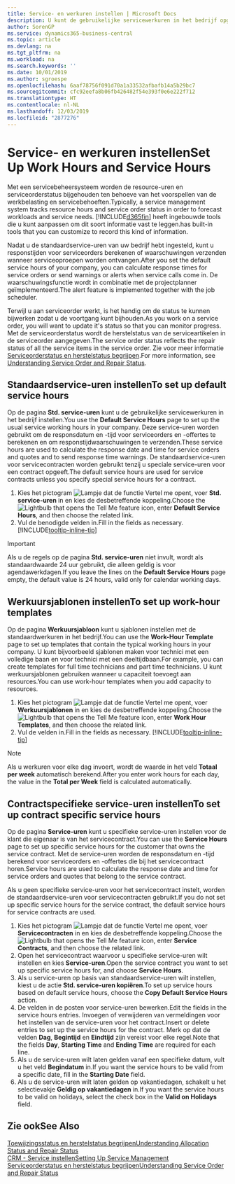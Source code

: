 ```yaml
---
title: Service- en werkuren instellen | Microsoft Docs
description: U kunt de gebruikelijke servicewerkuren in het bedrijf opgeven. Deze service-uren worden gebruikt om de responsdatum en -tijd voor serviceorders en -offertes te berekenen, en om responstijdwaarschuwingen te verzenden.
author: SorenGP
ms.service: dynamics365-business-central
ms.topic: article
ms.devlang: na
ms.tgt_pltfrm: na
ms.workload: na
ms.search.keywords: ''
ms.date: 10/01/2019
ms.author: sgroespe
ms.openlocfilehash: 6aaf78756f091d70a1a33532afbafb14a5b29bc7
ms.sourcegitcommit: cfc92eefa8b06fb426482f54e393f0e6e222f712
ms.translationtype: HT
ms.contentlocale: nl-NL
ms.lasthandoff: 12/03/2019
ms.locfileid: "2877276"
---
```

# <a name="set-up-work-hours-and-service-hours"></a><span data-ttu-id="04821-104">Service- en werkuren instellen</span><span class="sxs-lookup"><span data-stu-id="04821-104">Set Up Work Hours and Service Hours</span></span>
<span data-ttu-id="04821-105">Met een servicebeheersysteem worden de resource-uren en serviceorderstatus bijgehouden ten behoeve van het voorspellen van de werkbelasting en servicebehoeften.</span><span class="sxs-lookup"><span data-stu-id="04821-105">Typically, a service management system tracks resource hours and service order status in order to forecast workloads and service needs.</span></span> [!INCLUDE[d365fin](includes/d365fin_md.md)] <span data-ttu-id="04821-106">heeft ingebouwde tools die u kunt aanpassen om dit soort informatie vast te leggen.</span><span class="sxs-lookup"><span data-stu-id="04821-106">has built-in tools that you can customize to record this kind of information.</span></span>  
  
<span data-ttu-id="04821-107">Nadat u de standaardservice-uren van uw bedrijf hebt ingesteld, kunt u responstijden voor serviceorders berekenen of waarschuwingen verzenden wanneer serviceoproepen worden ontvangen.</span><span class="sxs-lookup"><span data-stu-id="04821-107">After you set the default service hours of your company, you can calculate response times for service orders or send warnings or alerts when service calls come in.</span></span> <span data-ttu-id="04821-108">De waarschuwingsfunctie wordt in combinatie met de projectplanner geïmplementeerd.</span><span class="sxs-lookup"><span data-stu-id="04821-108">The alert feature is implemented together with the job scheduler.</span></span>   
  
<span data-ttu-id="04821-109">Terwijl u aan serviceorder werkt, is het handig om de status te kunnen bijwerken zodat u de voortgang kunt bijhouden.</span><span class="sxs-lookup"><span data-stu-id="04821-109">As you work on a service order, you will want to update it's status so that you can monitor progress.</span></span> <span data-ttu-id="04821-110">Met de serviceorderstatus wordt de herstelstatus van de serviceartikelen in de serviceorder aangegeven.</span><span class="sxs-lookup"><span data-stu-id="04821-110">The service order status reflects the repair status of all the service items in the service order.</span></span> <span data-ttu-id="04821-111">Zie voor meer informatie [Serviceorderstatus en herstelstatus begrijpen](service-order-repair-status.md).</span><span class="sxs-lookup"><span data-stu-id="04821-111">For more information, see [Understanding Service Order and Repair Status](service-order-repair-status.md).</span></span> 

## <a name="to-set-up-default-service-hours"></a><span data-ttu-id="04821-112">Standaardservice-uren instellen</span><span class="sxs-lookup"><span data-stu-id="04821-112">To set up default service hours</span></span>  
<span data-ttu-id="04821-113">Op de pagina **Std. service-uren** kunt u de gebruikelijke servicewerkuren in het bedrijf instellen.</span><span class="sxs-lookup"><span data-stu-id="04821-113">You use the **Default Service Hours** page to set up the usual service working hours in your company.</span></span> <span data-ttu-id="04821-114">Deze service-uren worden gebruikt om de responsdatum en -tijd voor serviceorders en -offertes te berekenen en om responstijdwaarschuwingen te verzenden.</span><span class="sxs-lookup"><span data-stu-id="04821-114">These service hours are used to calculate the response date and time for service orders and quotes and to send response time warnings.</span></span> <span data-ttu-id="04821-115">De standaardservice-uren voor servicecontracten worden gebruikt tenzij u speciale service-uren voor een contract opgeeft.</span><span class="sxs-lookup"><span data-stu-id="04821-115">The default service hours are used for service contracts unless you specify special service hours for a contract.</span></span>  
  
1. <span data-ttu-id="04821-116">Kies het pictogram ![Lampje dat de functie Vertel me opent](media/ui-search/search_small.png "Vertel me wat u wilt doen"), voer **Std. service-uren** in en kies de desbetreffende koppeling.</span><span class="sxs-lookup"><span data-stu-id="04821-116">Choose the ![Lightbulb that opens the Tell Me feature](media/ui-search/search_small.png "Tell me what you want to do") icon, enter **Default Service Hours**, and then choose the related link.</span></span>  
2. <span data-ttu-id="04821-117">Vul de benodigde velden in.</span><span class="sxs-lookup"><span data-stu-id="04821-117">Fill in the fields as necessary.</span></span> [!INCLUDE[tooltip-inline-tip](includes/tooltip-inline-tip_md.md)]  
  
> [!IMPORTANT]  
>  <span data-ttu-id="04821-118">Als u de regels op de pagina **Std. service-uren** niet invult, wordt als standaardwaarde 24 uur gebruikt, die alleen geldig is voor agendawerkdagen.</span><span class="sxs-lookup"><span data-stu-id="04821-118">If you leave the lines on the **Default Service Hours** page empty, the default value is 24 hours, valid only for calendar working days.</span></span>  
  
## <a name="to-set-up-work-hour-templates"></a><span data-ttu-id="04821-119">Werkuursjablonen instellen</span><span class="sxs-lookup"><span data-stu-id="04821-119">To set up work-hour templates</span></span>
<span data-ttu-id="04821-120">Op de pagina **Werkuursjabloon** kunt u sjablonen instellen met de standaardwerkuren in het bedrijf.</span><span class="sxs-lookup"><span data-stu-id="04821-120">You can use the **Work-Hour Template** page to set up templates that contain the typical working hours in your company.</span></span> <span data-ttu-id="04821-121">U kunt bijvoorbeeld sjablonen maken voor technici met een volledige baan en voor technici met een deeltijdbaan.</span><span class="sxs-lookup"><span data-stu-id="04821-121">For example, you can create templates for full time technicians and part time technicians.</span></span> <span data-ttu-id="04821-122">U kunt werkuursjablonen gebruiken wanneer u capaciteit toevoegt aan resources.</span><span class="sxs-lookup"><span data-stu-id="04821-122">You can use work-hour templates when you add capacity to resources.</span></span>  
  
1. <span data-ttu-id="04821-123">Kies het pictogram ![Lampje dat de functie Vertel me opent](media/ui-search/search_small.png "Vertel me wat u wilt doen"), voer **Werkuursjablonen** in en kies de desbetreffende koppeling.</span><span class="sxs-lookup"><span data-stu-id="04821-123">Choose the ![Lightbulb that opens the Tell Me feature](media/ui-search/search_small.png "Tell me what you want to do") icon, enter **Work Hour Templates**, and then choose the related link.</span></span>  
2. <span data-ttu-id="04821-124">Vul de velden in.</span><span class="sxs-lookup"><span data-stu-id="04821-124">Fill in the fields as necessary.</span></span> [!INCLUDE[tooltip-inline-tip](includes/tooltip-inline-tip_md.md)]  
  
> [!Note]
> <span data-ttu-id="04821-125">Als u werkuren voor elke dag invoert, wordt de waarde in het veld **Totaal per week** automatisch berekend.</span><span class="sxs-lookup"><span data-stu-id="04821-125">After you enter work hours for each day, the value in the **Total per Week** field is calculated automatically.</span></span>  

## <a name="to-set-up-contract-specific-service-hours"></a><span data-ttu-id="04821-126">Contractspecifieke service-uren instellen</span><span class="sxs-lookup"><span data-stu-id="04821-126">To set up contract specific service hours</span></span>  
<span data-ttu-id="04821-127">Op de pagina **Service-uren** kunt u specifieke service-uren instellen voor de klant die eigenaar is van het servicecontract.</span><span class="sxs-lookup"><span data-stu-id="04821-127">You can use the **Service Hours** page to set up specific service hours for the customer that owns the service contract.</span></span> <span data-ttu-id="04821-128">Met de service-uren worden de responsdatum en -tijd berekend voor serviceorders en -offertes die bij het servicecontract horen.</span><span class="sxs-lookup"><span data-stu-id="04821-128">Service hours are used to calculate the response date and time for service orders and quotes that belong to the service contract.</span></span>  
  
<span data-ttu-id="04821-129">Als u geen specifieke service-uren voor het servicecontract instelt, worden de standaardservice-uren voor servicecontracten gebruikt.</span><span class="sxs-lookup"><span data-stu-id="04821-129">If you do not set up specific service hours for the service contract, the default service hours for service contracts are used.</span></span>  
  
1. <span data-ttu-id="04821-130">Kies het pictogram ![Lampje dat de functie Vertel me opent](media/ui-search/search_small.png "Vertel me wat u wilt doen"), voer **Servicecontracten** in en kies de desbetreffende koppeling.</span><span class="sxs-lookup"><span data-stu-id="04821-130">Choose the ![Lightbulb that opens the Tell Me feature](media/ui-search/search_small.png "Tell me what you want to do") icon, enter **Service Contracts**, and then choose the related link.</span></span>  
2. <span data-ttu-id="04821-131">Open het servicecontract waarvoor u specifieke service-uren wilt instellen en kies **Service-uren**.</span><span class="sxs-lookup"><span data-stu-id="04821-131">Open the service contract you want to set up specific service hours for, and choose **Service Hours**.</span></span>  
4. <span data-ttu-id="04821-132">Als u service-uren op basis van standaardservice-uren wilt instellen, kiest u de actie **Std. service-uren kopiëren**.</span><span class="sxs-lookup"><span data-stu-id="04821-132">To set up service hours based on default service hours, choose the **Copy Default Service Hours** action.</span></span>  
5. <span data-ttu-id="04821-133">De velden in de posten voor service-uren bewerken.</span><span class="sxs-lookup"><span data-stu-id="04821-133">Edit the fields in the service hours entries.</span></span> <span data-ttu-id="04821-134">Invoegen of verwijderen van vermeldingen voor het instellen van de service-uren voor het contract.</span><span class="sxs-lookup"><span data-stu-id="04821-134">Insert or delete entries to set up the service hours for the contract.</span></span> <span data-ttu-id="04821-135">Merk op dat de velden **Dag**, **Begintijd** en **Eindtijd** zijn vereist voor elke regel.</span><span class="sxs-lookup"><span data-stu-id="04821-135">Note that the fields **Day**, **Starting Time** and **Ending Time** are required for each line.</span></span>  
6. <span data-ttu-id="04821-136">Als u de service-uren wilt laten gelden vanaf een specifieke datum, vult u het veld **Begindatum** in.</span><span class="sxs-lookup"><span data-stu-id="04821-136">If you want the service hours to be valid from a specific date, fill in the **Starting Date** field.</span></span>  
7. <span data-ttu-id="04821-137">Als u de service-uren wilt laten gelden op vakantiedagen, schakelt u het selectievakje **Geldig op vakantiedagen** in.</span><span class="sxs-lookup"><span data-stu-id="04821-137">If you want the service hours to be valid on holidays, select the check box in the **Valid on Holidays** field.</span></span>  

## <a name="see-also"></a><span data-ttu-id="04821-138">Zie ook</span><span class="sxs-lookup"><span data-stu-id="04821-138">See Also</span></span>  
[<span data-ttu-id="04821-139">Toewijzingsstatus en herstelstatus begrijpen</span><span class="sxs-lookup"><span data-stu-id="04821-139">Understanding Allocation Status and Repair Status</span></span>](service-allocation-status-and-repair-status.md)  
[<span data-ttu-id="04821-140">CRM - Service instellen</span><span class="sxs-lookup"><span data-stu-id="04821-140">Setting Up Service Management</span></span>](service-setup-service.md)  
[<span data-ttu-id="04821-141">Serviceorderstatus en herstelstatus begrijpen</span><span class="sxs-lookup"><span data-stu-id="04821-141">Understanding Service Order and Repair Status</span></span>](service-order-repair-status.md)  
